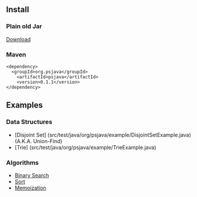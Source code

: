Install
--------------------------------------------------
### Plain old Jar 
[Download](http://search.maven.org/#search%7Cga%7C1%7Cg%3A%22org.psjava%22%20a%3A%22psjava%22)

### Maven
```
<dependency>
  <groupId>org.psjava</groupId>
	<artifactId>psjava</artifactId>
	<version>0.1.1</version>
</dependency>
```


Examples
--------------------------------------------------
### Data Structures
* [Disjoint Set] (src/test/java/org/psjava/example/DisjointSetExample.java) (A.K.A. Union-Find)
* [Trie] (src/test/java/org/psjava/example/TrieExample.java)

### Algorithms
* [Binary Search](src/test/java/org/psjava/example/BinarySearchExample.java)
* [Sort](src/test/java/org/psjava/example/SortExample.java)
* [Memoization](src/test/java/org/psjava/example/MemoizationExample.java)

